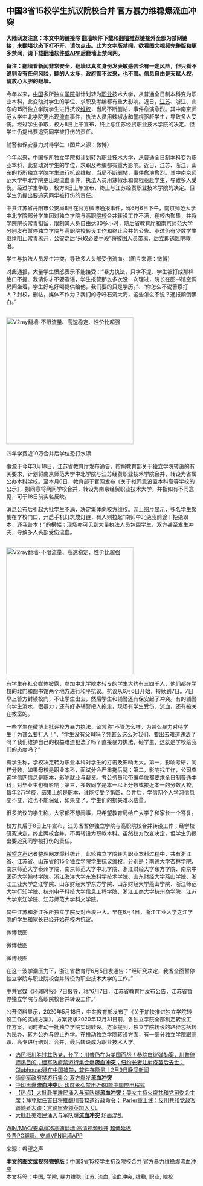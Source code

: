  <h2>中国3省15校学生抗议院校合并 官方暴力维稳爆流血冲突</h2> <p class="notice"><b>大陆网友注意：本文中的链接除 <a href="https://github.com/bannedbook/fanqiang" >翻墙</a>软件下载和<a href="https://github.com/killgcd/justmysocks/blob/master/README.md">翻墙推荐</a>链接外全部为禁网链接，未翻墙状态下打不开，请勿点击。此为文字版禁闻，欲看图文视频完整版和更多禁闻，请下载<a href="https://github.com/bannedbook/fanqiang">翻墙软件或APP</a>后翻墙上禁闻网。</p><p>备注：翻墙看新闻非常安全，翻墙以真实身份发表敏感言论有一定风险，但只看不说则没有任何风险，翻的人太多，政府管不过来，也不管。信息自由是天赋人权，请放心大胆的翻墙。</b></p>  <div class="entry"> <p id="summary">今年以来，<span class='wp_keywordlink_affiliate'><a href="https://www.bannedbook.org/" title="中国" target="_blank">中国</a></span>多所独立<a href="https://www.bannedbook.org/bnews/tag/%E5%AD%A6%E9%99%A2/" class="st_tag internal_tag" rel="tag" title="标签 学院 下的日志">学院</a>拟计划转为<a href="https://www.bannedbook.org/bnews/tag/%E8%81%8C%E4%B8%9A/" class="st_tag internal_tag" rel="tag" title="标签 职业 下的日志">职业</a>技术大学，从普通全日制本科变为职业本科，此变动对学生的学位、求职及考编都有重大影响。近日，<a href="https://www.bannedbook.org/bnews/tag/%e6%b1%9f%e8%8b%8f/" class="st_tag internal_tag" rel="tag" title="标签 江苏 下的日志">江苏</a>、浙江、山东的15所独立学院学生进行抗议<span class='wp_keywordlink_affiliate'><a href="https://www.bannedbook.org/bnews/weiquan/" title="维权" target="_blank">维权</a></span>，当局不断删帖，事件愈演愈烈。其中南京师范大学中北学院更出现<a href="https://www.bannedbook.org/bnews/tag/%E6%B5%81%E8%A1%80/" class="st_tag internal_tag" rel="tag" title="标签 流血 下的日志">流血</a>事件，执法人员用辣椒水和警棍驱赶学生，导致多人受伤。经过学生争取，校方8日上午宣布，终止与江苏经贸职业技术学院的决定。但学生仍提出要追究同学被打伤的责任。</p> <p id="conimg">辅警和保安暴力对待学生（图片来源：微博）</p> <p>今年以来，<a href="https://www.bannedbook.org/bnews/tag/%E4%B8%AD%E5%9B%BD/" class="st_tag internal_tag" rel="tag" title="标签 中国 下的日志">中国</a>多所独立学院拟计划转为职业技术大学，从普通全日制本科变为职业本科，此变动对学生的学位、求职及考编都有重大影响。近日，江苏、浙江、山东的15所独立学院学生进行抗议维权，当局不断删帖，事件愈演愈烈。其中南京师范大学中北学院更出现流血事件，执法人员用辣椒水和警棍驱赶学生，导致多人受伤。经过学生争取，校方8日上午宣布，终止与江苏经贸职业技术学院的决定。但学生仍提出要追究同学被打伤的责任。</p> <p>中共江苏省丹阳市公安局8日在官方微博通报事件，称6月6日下午，南京师范大学中北学院部分学生因对独立学院与高职<a href="https://www.bannedbook.org/bnews/tag/%E9%99%A2%E6%A0%A1/" class="st_tag internal_tag" rel="tag" title="标签 院校 下的日志">院校</a>合并转设工作不满，在校内聚集，并将学院院长常青扣留，限制其人身自由达30多小时，随后省教育厅和南京师范大学分别发布暂停独立学院与高职院校转设工作和终止合并的公告。不过仍有少数学生继续阻止常青离开，公安之后“采取必要手段”将被困人员带离，后立即送医院救治。</p> <p>学生与执法人员发生冲突，导致多人头部受伤流血。（图片来源：微博）</p> <p>对此通报，大量学生愤怒表示不能接受：“暴力执法，只字不提、学生被打成那样绝口不提、我请你才不要造谣，学生报警那么多次没一次理过，院长在图书馆空调房间坐着，学生好吃好喝提供给他，我们要的只是学历。”、“你怎么不说警察打人？封校，删帖，媒体不作为？我们的呼吁石沉大海，这些怎么不说？通报颠倒黑白。”</p>  <p><br/><a href="https://github.com/bannedbook/fanqiang/wiki/V2ray%E6%9C%BA%E5%9C%BA"><img src="https://raw.githubusercontent.com/bannedbook/fanqiang/master/v2ss/images/v2free.jpg" width="336" alt="V2ray翻墙-不限流量、高速稳定、性价比超强"></a><br/></p> <p>四年学费近10万合并后学位恐打水漂</p> <p>事源于今年3月18日，江苏省教育厅发布通告，按照教育部关于独立学院转设的有关要求，计划将南京师范大学中北学院与江苏经贸职业技术学院合并，转设为省属公办本<span class='wp_keywordlink'><a href="https://www.bannedbook.org/forum11/topic309.html" title="禁片：“科学”的棍子" target="_blank">科学</a></span>校。至本月6日，教育部于官网发布《关于拟同意设置本科高等学校的公示》，拟同意将两间学校合并，转设为南京经贸职业技术大学，并指如有不同意见，可于18日前实名反映。</p> <p>消息公布后引起大批学生不满，决定集体向校方维权。网上图片显示，多名学生聚集在学校门口，开启手机灯筑成灯链，有人则拉起“南师中北绝我前途！拒绝职本，还我普本！”的横幅；现场亦可见到大量执法人员包围学生，双方甚至发生冲突，导致多人头部受伤流血。</p> <p><br/><a href="https://github.com/bannedbook/fanqiang/wiki/V2ray%E6%9C%BA%E5%9C%BA"><img src="https://raw.githubusercontent.com/bannedbook/fanqiang/master/v2ss/images/v2free.jpg" width="336" alt="V2ray翻墙-不限流量、高速稳定、性价比超强"></a><br/></p> <p>有学生在社交媒体披露，参加中北学院本转专的学生大约有三四千人，他们都在学校的北门和图书馆两个地方进行和平抗议。抗议从6月6日开始，持续到7日。7日早上警方封锁校门，不让学生出去，然后学生和辅警还有保安起了冲突。有的辅警向学生泼水，很暴力；还有好多辅警把人拖走，现场有学生受伤、流血，还有被关在教室的。</p>  <p>一些学生在微博上批评校方暴力执法，留言称“不管怎么样，为甚么暴力对待学生！为甚么要打人！”、“学生没有父母吗？凭甚么这么对我们，要出去难道违法了吗？我们维护自己的权益难道犯法了吗？直接暴力执法，砸学生，这就是学校给我们的态度吗？”</p> <p>有学生称，学校决定转为职业本科对学生的打击及影响太大。第一，影响考研，同样分数，如果母校是职业本科，面试分会严重拖后腿；第二，影响找工作，公司查询学信网信息是职本，影响就业与薪资。考公务员和带编单位都要求全日制普通本科，对毕业生也有影响；第三，多数同学是本一以上分数或接近本一的分数入校，每年2万学费，结果上的是职本，谁能接受？第四，合并后，学信网个人学习信息变不变，谁也不能保证，如果变了，学生们的损失难以估量。</p> <p>很多抗议的学生称，大家都不想闹事，只希望教育局给广大学子和家长一个答复。</p> <p>校方其后于8日上午宣布，江苏省暂停独立学院与高职院校合并转设工作；经学校研究决定，终止两校合并，不再转设为职教本科。虽然校方改变决定，但学生仍提出要追究同学被打伤的责任。</p> <p><span class='wp_keywordlink_affiliate'><a href="https://www.soundofhope.org" title="希望之声" target="_blank">希望之声</a></span>记者整理网友爆料统计，此轮独立学院转为职业本科过程中，共有浙江省、江苏省、山东省的15个独立学院学生抗议维权。分别是：南通大学杏林学院、南京师范大学泰州学院、南京师范大学中北学院、浙江财经大学东方学院、南京中医药大学翰林学院、浙江海洋大学东海科学技术学院、山东财经大学燕山学院、浙江工业大学之江学院、山东财经大学东方学院、山东财经大学燕山学院、浙江师范大学行知学院、杭州电子科技大学信息工程学院、浙江工商大学杭州商学院、江苏大学京江学院、江苏师范大学科文学院。</p> <p>其中江苏和浙江多所独立学院反对声浪巨大。早在6月4日，浙江工业大学之江学院的学生和家长已经开始在校内抗议。</p>  <p>微博截图</p> <p>微博截图</p> <p>微博截图</p> <p>在这一波学潮压力下，浙江省教育厅6月5日发通告：“经研究决定，我省全面暂停独立学院与职业院校合并转设为职业技术大学的工作。”</p> <p>中共官媒《环球时报》7日报导，称“6月7日，江苏省教育厅发布公告，江苏省暂停独立学院与高职院校合并转设工作。”</p> <p>公开资料显示，2020年5月18日，中共教育部发布了《关于加快推进独立学院转设工作的实施方案》，方案要求2020年12月31日前，各独立学院全部制定转设工作方案，同时推动一批独立学院实现转设。方案提到，独立学院转设的路径包括转为民办、转为公办与终止办学。在推动独立学院转设方面，有一部分独立学院跟高职、高专进行结对、合并，最后转设成为职业技术大学。</p>  <ul class='op-related-articles' title='相关阅读'> <li><a href='https://www.bannedbook.org/bnews/bannedvideo/20210210/1484866.html' target='_blank'>选民挺川胜过其政党，长子：川普仍在为美国而战！参院审议弹劾案，川普律师揭目的；缅军政府禁游行集会爆<b>流血冲突</b>；纽约长者注射疫苗后去世；Clubhouse疑在中国被禁，软件存隐患｜2月9日晚间新闻</a></li> <li><a href='https://www.bannedbook.org/bnews/bannedvideo/20210210/1484832.html' target='_blank'>缅甸军政府禁游行集会 双方爆发<b>流血冲突</b></a></li> <li><a href='https://www.bannedbook.org/bnews/comments/20210127/1475435.html' target='_blank'>中印再爆<b>流血冲突</b>后 印度永久禁用近60款中国应用程式</a></li> <li><a href='https://www.bannedbook.org/bnews/bannedvideo/20210119/1470338.html' target='_blank'>【热点】大批赴美难民涌入与军队爆<b>流血冲突</b>；美女主持火烧共和党司委会主席；拜登就任首日将推翻川普12道行政命令； Parler重上线；反川共和党政客跟随者大跌；言论审查领英加入 CL</a></li> <li><a href='https://www.bannedbook.org/bnews/worldnews/20210118/1470103.html' target='_blank'>大批赴美难民涌入与军队爆<b>流血冲突</b> 场面混乱</a></li> </ul> <p class="texttj"> <a href="https://github.com/bannedbook/fanqiang/wiki/V2ray%E6%9C%BA%E5%9C%BA" target="_blank">WIN/MAC/安卓/iOS高速翻墙:高清视频秒开,超低延迟</a><br/> <a href="https://github.com/bannedbook/fanqiang/wiki/%E7%A6%81%E9%97%BB%E7%BD%91%E5%AE%89%E5%8D%93%E7%BF%BB%E5%A2%99%E6%96%B0%E9%97%BBAPP" target="_blank">免费PC翻墙、安卓VPN翻墙APP</a></p><p> 来源：希望之声 </p><a name='sharetosocial'></a>       <div><b>本文的图文或视频完整版</b>：<a href='https://www.bannedbook.org/bnews/cbnews/20210608/1562761.html'>中国3省15校学生抗议院校合并 官方暴力维稳爆流血冲突</a></div>  </div><!--END ENTRY--> <div class="postfooter"> <div>本文标签：<a href="https://www.bannedbook.org/bnews/tag/%E4%B8%AD%E5%9B%BD/" rel="tag">中国</a>, <a href="https://www.bannedbook.org/bnews/tag/%E5%AD%A6%E9%99%A2/" rel="tag">学院</a>, <a href="https://www.bannedbook.org/bnews/tag/%E6%9A%B4%E5%8A%9B%E7%BB%B4%E7%A8%B3/" rel="tag">暴力维稳</a>, <a href="https://www.bannedbook.org/bnews/tag/%e6%b1%9f%e8%8b%8f/" rel="tag">江苏</a>, <a href="https://www.bannedbook.org/bnews/tag/%E6%B5%81%E8%A1%80/" rel="tag">流血</a>, <a href="https://www.bannedbook.org/bnews/tag/%E6%B5%81%E8%A1%80%E5%86%B2%E7%AA%81/" rel="tag">流血冲突</a>, <a href="https://www.bannedbook.org/bnews/tag/%e7%bb%b4%e7%a8%b3/" rel="tag">维稳</a>, <a href="https://www.bannedbook.org/bnews/tag/%E8%81%8C%E4%B8%9A/" rel="tag">职业</a>, <a href="https://www.bannedbook.org/bnews/tag/%E9%99%A2%E6%A0%A1/" rel="tag">院校</a></div>  </div><!--END POSTFOOTER--> 